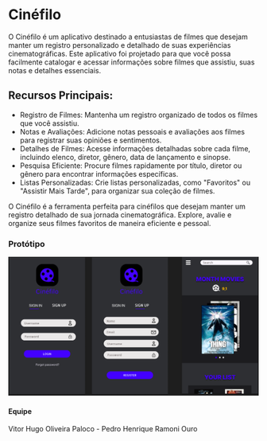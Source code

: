 <!DOCTYPE html>
<html>
<body>
    <h1>Cinéfilo</h1>
    <p>O Cinéfilo é um aplicativo destinado a entusiastas de filmes que desejam manter um registro personalizado e detalhado de suas experiências cinematográficas. Este aplicativo foi projetado para que você possa facilmente catalogar e acessar informações sobre filmes que assistiu, suas notas e detalhes essenciais.</p>

  <h2>Recursos Principais:</h2>
  <ul>
      <li>Registro de Filmes: Mantenha um registro organizado de todos os filmes que você assistiu.</li>
      <li>Notas e Avaliações: Adicione notas pessoais e avaliações aos filmes para registrar suas opiniões e sentimentos.</li>
      <li>Detalhes de Filmes: Acesse informações detalhadas sobre cada filme, incluindo elenco, diretor, gênero, data de lançamento e sinopse.</li>
      <li>Pesquisa Eficiente: Procure filmes rapidamente por título, diretor ou gênero para encontrar informações específicas.</li>
      <li>Listas Personalizadas: Crie listas personalizadas, como "Favoritos" ou "Assistir Mais Tarde", para organizar sua coleção de filmes.</li>
  </ul>

  <p>O Cinéfilo é a ferramenta perfeita para cinéfilos que desejam manter um registro detalhado de sua jornada cinematográfica. Explore, avalie e organize seus filmes favoritos de maneira eficiente e pessoal.</p>
  
  <h3> Protótipo </h3>
  <img src="Cinéfilo.png" alt="CinéfiloPrototipo" >

  <h4> Equipe </h4>
  <p> Vitor Hugo Oliveira Paloco - Pedro Henrique Ramoni Ouro </p>
</body>
</html>

